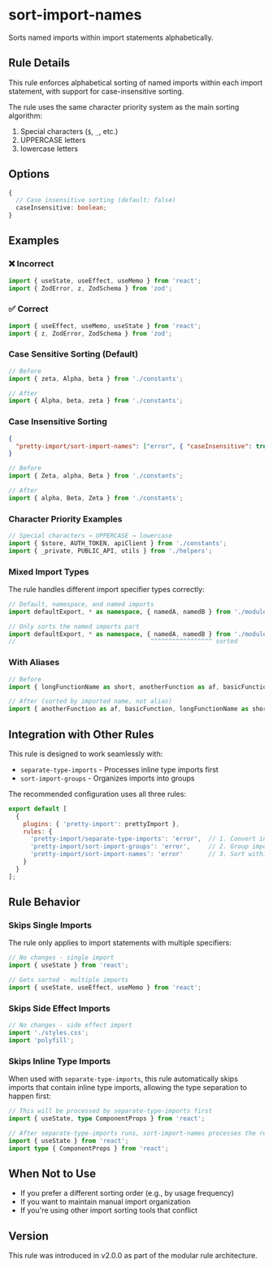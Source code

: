 # sort-import-names

Sorts named imports within import statements alphabetically.

## Rule Details

This rule enforces alphabetical sorting of named imports within each import
statement, with support for case-insensitive sorting.

The rule uses the same character priority system as the main sorting algorithm:

1. Special characters (`$`, `_`, etc.)
2. UPPERCASE letters  
3. lowercase letters

## Options

```typescript
{
  // Case insensitive sorting (default: false)
  caseInsensitive: boolean;
}
```

## Examples

### ❌ Incorrect

```typescript
import { useState, useEffect, useMemo } from 'react';
import { ZodError, z, ZodSchema } from 'zod';
```

### ✅ Correct

```typescript
import { useEffect, useMemo, useState } from 'react';
import { z, ZodError, ZodSchema } from 'zod';
```

### Case Sensitive Sorting (Default)

```typescript
// Before
import { zeta, Alpha, beta } from './constants';

// After  
import { Alpha, beta, zeta } from './constants';
```

### Case Insensitive Sorting

```json
{
  "pretty-import/sort-import-names": ["error", { "caseInsensitive": true }]
}
```

```typescript
// Before
import { Zeta, alpha, Beta } from './constants';

// After
import { alpha, Beta, Zeta } from './constants';
```

### Character Priority Examples

```typescript
// Special characters → UPPERCASE → lowercase
import { $store, AUTH_TOKEN, apiClient } from './constants';
import { _private, PUBLIC_API, utils } from './helpers';
```

### Mixed Import Types

The rule handles different import specifier types correctly:

```typescript
// Default, namespace, and named imports
import defaultExport, * as namespace, { namedA, namedB } from './module';

// Only sorts the named imports part
import defaultExport, * as namespace, { namedA, namedB } from './module';
//                                     ^^^^^^^^^^^^^^^^^ sorted
```

### With Aliases

```typescript
// Before
import { longFunctionName as short, anotherFunction as af, basicFunction } from './utils';

// After (sorted by imported name, not alias)
import { anotherFunction as af, basicFunction, longFunctionName as short } from './utils';
```

## Integration with Other Rules

This rule is designed to work seamlessly with:

- `separate-type-imports` - Processes inline type imports first
- `sort-import-groups` - Organizes imports into groups

The recommended configuration uses all three rules:

```js
export default [
  {
    plugins: { 'pretty-import': prettyImport },
    rules: {
      'pretty-import/separate-type-imports': 'error',  // 1. Convert inline types
      'pretty-import/sort-import-groups': 'error',     // 2. Group imports  
      'pretty-import/sort-import-names': 'error'       // 3. Sort within imports
    }
  }
];
```

## Rule Behavior

### Skips Single Imports

The rule only applies to import statements with multiple specifiers:

```typescript
// No changes - single import
import { useState } from 'react';

// Gets sorted - multiple imports  
import { useState, useEffect, useMemo } from 'react';
```

### Skips Side Effect Imports

```typescript
// No changes - side effect import
import './styles.css';
import 'polyfill';
```

### Skips Inline Type Imports

When used with `separate-type-imports`, this rule automatically skips imports
that contain inline type imports, allowing the type separation to happen first:

```typescript
// This will be processed by separate-type-imports first
import { useState, type ComponentProps } from 'react';

// After separate-type-imports runs, sort-import-names processes the result
import { useState } from 'react';
import type { ComponentProps } from 'react';
```

## When Not to Use

- If you prefer a different sorting order (e.g., by usage frequency)
- If you want to maintain manual import organization  
- If you're using other import sorting tools that conflict

## Version

This rule was introduced in v2.0.0 as part of the modular rule architecture.
